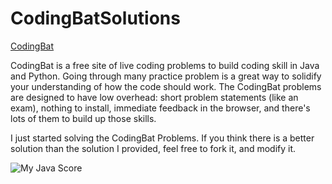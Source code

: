 # CodingBatSolutions

[CodingBat](https://codingbat.com/java)

CodingBat is a free site of live coding problems to build coding skill in Java and Python. Going through many practice problem is a great way to solidify your understanding of how the code should work. The CodingBat problems are designed to have low overhead: short problem statements (like an exam), nothing to install, immediate feedback in the browser, and there's lots of them to build up those skills. 

I just started solving the CodingBat Problems. If you think there is a better solution than the solution I provided, feel free to fork it, and modify it.

![My Java Score](codingBat.png)
